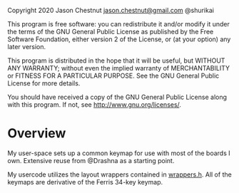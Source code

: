 Copyright 2020 Jason Chestnut <jason.chestnut@gmail.com> @shurikai

This program is free software: you can redistribute it and/or modify
it under the terms of the GNU General Public License as published by
the Free Software Foundation, either version 2 of the License, or
(at your option) any later version.

This program is distributed in the hope that it will be useful,
but WITHOUT ANY WARRANTY; without even the implied warranty of
MERCHANTABILITY or FITNESS FOR A PARTICULAR PURPOSE.  See the
GNU General Public License for more details.

You should have received a copy of the GNU General Public License
along with this program.  If not, see <http://www.gnu.org/licenses/>.

# Overview

My user-space sets up a common keymap for use with most of the boards I own. Extensive reuse from @Drashna as a starting point.

My usercode utilizes the layout wrappers contained in [wrappers.h](wrappers.h). All of the keymaps are derivative of the Ferris 34-key keymap.
